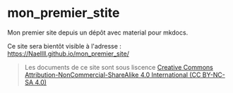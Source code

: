 # mon_premier_stite
Mon premier site depuis un dépôt avec material pour mkdocs.

Ce site sera bientôt visible à l'adresse : https://Naellll.github.io/mon_premier_site/

> Les documents de ce site sont sous liscence [Creative Commons Attribution-NonCommercial-ShareAlike 4.0 International (CC BY-NC-SA 4.0)](https://creativecommons.org/licenses/by-nc-sa/4.0/)
